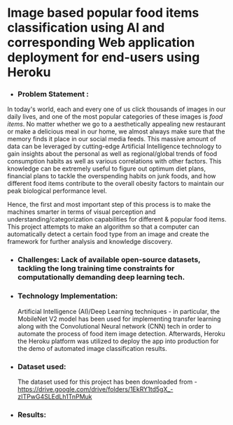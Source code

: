 # Image based popular food items classification using AI and corresponding Web application deployment for end-users using Heroku

 * ### Problem Statement : 
In today's world, each and every one of us click thousands of images in our daily lives, and one of the most popular categories of these images is *food items*. No matter whether we go to a aesthetically appealing new restaurant or make a delicious meal in our home, we almost always make sure that the memory finds it place in our social media feeds. This massive amount of data can be leveraged by cutting-edge Artificial Intelligence technology to gain insights about the personal as well as regional/global trends of food consumption habits as well as various correlations with other factors. This knowledge can be extremely useful to figure out optimum diet plans, financial plans to tackle the overspending habits on junk foods, and how different food items contribute to the overall obesity factors to maintain our peak biological performance level.

Hence, the first and most important step of this process is to make the machines smarter in terms of visual perception and understanding/categorization capabilities for different & popular food items. This project attempts to make an algorithm so that a computer can automatically detect a certain food type from an image and create the framework for further analysis and knowledge discovery.

 * ### Challenges: Lack of available open-source datasets, tackling the long training time constraints for computationally demanding deep learning tech. 
 
 * ### Technology Implementation: 
    Artificial Intelligence (AI)/Deep Learning techniques - in particular, the MobileNet V2 model has been used for implementing transfer learning along with the    Convolutional Neural network (CNN) tech in order to automate the process of food item image detection. Afterwards, Heroku the Heroku platform was utilized to deploy the app into production for the demo of automated image classification results. 
    
 * ### Dataset used: 
    The dataset used for this project has been downloaded from - https://drive.google.com/drive/folders/1EkRY1td5gX_-zITPwG4SLEdLh1TnPMuk
    
 * ### Results: 
